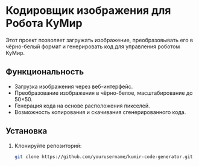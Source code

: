 # Кодировщик изображения для Робота КуМир

Этот проект позволяет загружать изображение, преобразовывать его в чёрно-белый формат и генерировать код для управления роботом КуМир.

## Функциональность
- Загрузка изображения через веб-интерфейс.
- Преобразование изображения в чёрно-белое, масштабирование до 50×50.
- Генерация кода на основе расположения пикселей.
- Возможность копирования и скачивания сгенерированного кода.

## Установка

1. Клонируйте репозиторий:
   ```bash
   git clone https://github.com/yourusername/kumir-code-generator.git
